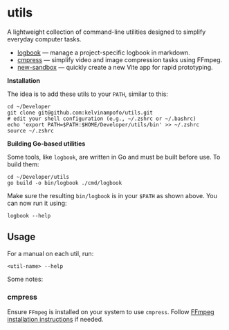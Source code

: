 # utils

A lightweight collection of command-line utilities designed to simplify everyday computer tasks.

- [logbook](bin/logbook) — manage a project-specific logbook in markdown.
- [cmpress](bin/cmpress) — simplify video and image compression tasks using FFmpeg.
- [new-sandbox](bin/new-sandbox) — quickly create a new Vite app for rapid prototyping.

**Installation**

The idea is to add these utils to your `PATH`, similar to this:

```
cd ~/Developer
git clone git@github.com:kelvinampofo/utils.git
# edit your shell configuration (e.g., ~/.zshrc or ~/.bashrc)
echo 'export PATH=$PATH:$HOME/Developer/utils/bin' >> ~/.zshrc
source ~/.zshrc
```

**Building Go-based utilities**

Some tools, like `logbook`, are written in Go and must be built before use. To build them:

```
cd ~/Developer/utils
go build -o bin/logbook ./cmd/logbook
```

Make sure the resulting `bin/logbook` is in your `$PATH` as shown above. You can now run it using:

```
logbook --help
```

## Usage

For a manual on each util, run:

```
<util-name> --help
```

Some notes:

### cmpress

Ensure `FFmpeg` is installed on your system to use `cmpress`. Follow [FFmpeg installation instructions](https://ffmpeg.org/download.html) if needed.
